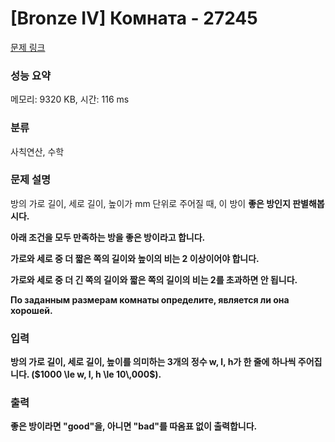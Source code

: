 # [Bronze IV] Комната - 27245 

[문제 링크](https://www.acmicpc.net/problem/27245) 

### 성능 요약

메모리: 9320 KB, 시간: 116 ms

### 분류

사칙연산, 수학

### 문제 설명

<p>방의 가로 길이, 세로 길이, 높이가 mm 단위로 주어질 때, 이 방이 <strong>좋은 방<strong>인지 판별해봅시다.

 아래 조건을 모두 만족하는 방을 <strong>좋은 방<strong>이라고 합니다.

가로와 세로 중 더 짧은 쪽의 길이와 높이의 비는 2 이상이어야 합니다.

 가로와 세로 중 더 긴 쪽의 길이와 짧은 쪽의 길이의 비는 2를 초과하면 안 됩니다.
</p>

<p>По заданным размерам комнаты определите, является ли она хорошей.</p>

### 입력 

 <p>방의 가로 길이, 세로 길이, 높이를 의미하는 3개의 정수 w, l, h가 한 줄에 하나씩 주어집니다. ($1000 \le w, l, h \le 10\,000$).</p>

### 출력 

 <p>좋은 방이라면 "good"을, 아니면 "bad"를 따옴표 없이 출력합니다.</p>

